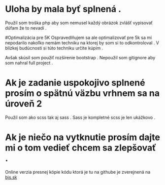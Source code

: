 # Uloha by mala byť splnená . 
Použil som troška php aby som nemusel každý obrázok zvlášť vypisovať dúfam že to nevadí . 

#Optimalizácia pre 5K
Ospravedlňujem sa ale optimalizovať pre 5k sa mi nepodarilo nakoľko nemám techniku na ktorej by som si to odkontroloval .
V blízkej budúcnosti si túto techniku určite kúpim . 

Avšak skúsil som použiť rozšírenie bootstrap . 
Nepoužil som gitignore aby som nahral full project . 

# Ak je zadanie uspokojivo splnené prosím o spätnú väzbu vrhnem sa na úroveň 2

Použil som ako scss tak aj sass . 
Sass je kompletné scss je len ukážkovo . 

# Ak je niečo na vytknutie prosím dajte mi o tom vedieť chcem sa zlepšovať .

Online verzia presnej kópie kódu ktorá je tu na githube je zverejnená na 
[bjs.sk](https://uroven1.bjs.sk./)